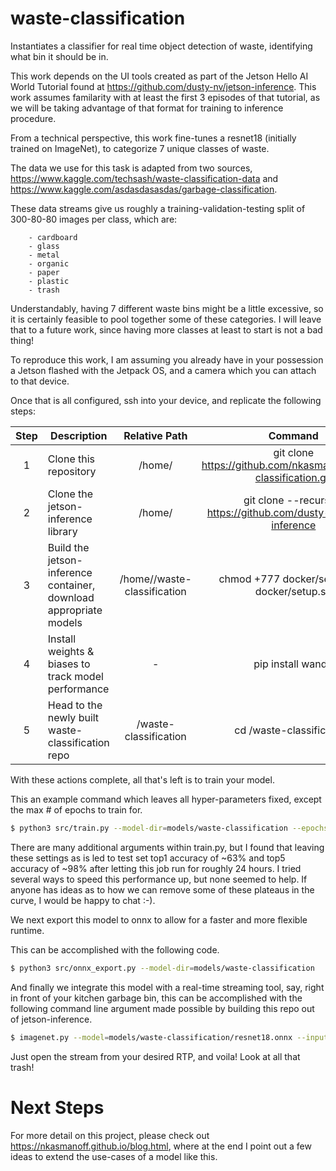 # waste-classification


Instantiates a classifier for real time object detection of waste, identifying what
bin it should be in.

This work depends on the UI tools created as part of the Jetson Hello AI World Tutorial
found at https://github.com/dusty-nv/jetson-inference. This work assumes familarity with at least the first 3 episodes
of that tutorial, as we will be taking advantage of that format for training to inference procedure.


From a technical perspective, this work fine-tunes a resnet18 (initially trained on ImageNet), to categorize 7 unique
classes of waste.


The data we use for this task is adapted from two sources, https://www.kaggle.com/techsash/waste-classification-data and https://www.kaggle.com/asdasdasasdas/garbage-classification.

These data streams give us roughly a training-validation-testing split of 300-80-80 images per class, which are:

        - cardboard
        - glass
        - metal
        - organic
        - paper
        - plastic
        - trash

Understandably, having 7 different waste bins might be a little excessive, so it is certainly feasible to pool together some of these categories.
I will leave that to a future work, since having more classes at least to start is not a bad thing!




To reproduce this work, I am assuming you already have in your possession a Jetson
flashed with the Jetpack OS, and a camera which you can attach to that device.

Once that is all configured, ssh into your device, and replicate the following steps:


| Step | Description | Relative Path | Command |
| :---: | --- | :---: | :---: |
| 1 | Clone this repository | /home/<your-name> | git clone https://github.com/nkasmanoff/waste-classification.git  |
| 2 | Clone the jetson-inference library | /home/<your-name> | git clone --recursive https://github.com/dusty-nv/jetson-inference |
| 3 | Build the jetson-inference container, download appropriate models | /home/<your-name>/waste-classification | chmod +777 docker/setup.sh & docker/setup.sh
| 4 | Install weights & biases to track model performance | - | pip install wandb
| 5 | Head to the newly built waste-classification repo | /waste-classification | cd /waste-classification/

With these actions complete, all that's left is to train your model.

This an example command which leaves all hyper-parameters fixed, except the max # of epochs to train for.

```bash
$ python3 src/train.py --model-dir=models/waste-classification --epochs=250 /waste-classification/data/waste-classification
```

There are many additional arguments within train.py, but I found that leaving these settings as is led to test set top1 accuracy of ~63% and top5 accuracy of ~98%  after letting this job run for roughly 24 hours. I tried several ways to speed this performance up, but none seemed to help. If anyone has ideas as to how we can remove some of these plateaus in the curve, I would be happy to chat :-).

We next export this model to onnx to allow for a faster and more flexible runtime.

This can be accomplished with the following code.
```bash
$ python3 src/onnx_export.py --model-dir=models/waste-classification
```



And finally we integrate this model with a real-time streaming tool, say, right in front of your kitchen garbage bin, this can be accomplished with the following command line argument made possible by building this repo out of jetson-inference.

```bash
$ imagenet.py --model=models/waste-classification/resnet18.onnx --input_blob=input_0 --output_blob=output_0 --labels=data/waste-classification/labels.txt csi://0  --input-codec=h264 rtp://<YOUR IP ADDRESS>:1234
```


Just open the stream from your desired RTP, and voila! Look at all that trash!


# Next Steps

For more detail on this project, please check out https://nkasmanoff.github.io/blog.html, where at the end I point out a few ideas to extend
the use-cases of a model like this.

